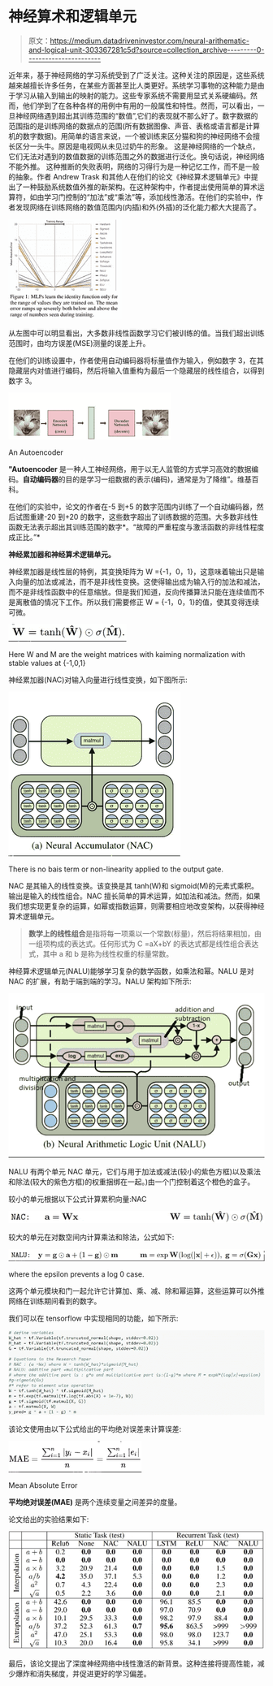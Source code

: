 # 神经算术和逻辑单元

> 原文：<https://medium.datadriveninvestor.com/neural-arithematic-and-logical-unit-303367281c5d?source=collection_archive---------0----------------------->

近年来，基于神经网络的学习系统受到了广泛关注。这种关注的原因是，这些系统越来越擅长许多任务，在某些方面甚至比人类更好。系统学习事物的这种能力是由于学习从输入到输出的映射的能力。这些专家系统不需要用显式关系硬编码。然而，他们学到了在各种各样的用例中有用的一般属性和特性。然而，可以看出，一旦神经网络遇到超出其训练范围的“数值”,它们的表现就不那么好了。数字数据的范围指的是训练网络的数据点的范围(所有数据图像、声音、表格或语言都是计算机的数字数据)。用简单的语言来说，一个被训练来区分猫和狗的神经网络不会擅长区分一头牛。原因是电视网从未见过奶牛的形象。
这是神经网络的一个缺点，它们无法对遇到的数值数据的训练范围之外的数据进行泛化。换句话说，神经网络不能外推。
这种推断的失败表明，网络的习得行为是一种记忆工作，而不是一般的抽象。作者 Andrew Trask 和其他人在他们的论文《神经算术逻辑单元》中提出了一种鼓励系统数值外推的新架构。在这种架构中，作者提出使用简单的算术运算符，如由学习门控制的“加法”或“乘法”等，添加线性激活。在他们的实验中，作者发现网络在训练网络的数值范围内(内插)和外(外插)的泛化能力都大大提高了。

![](img/46b0842ebbe7bdec3411f617280db98f.png)

从左图中可以明显看出，大多数非线性函数学习它们被训练的值。当我们超出训练范围时，由均方误差(MSE)测量的误差上升。

在他们的训练设置中，作者使用自动编码器将标量值作为输入，例如数字 3，在其隐藏层内对值进行编码，然后将输入值重构为最后一个隐藏层的线性组合，以得到数字 3。

![](img/266c2117f9f0df9d227372e87db6f24e.png)

An Autoencoder

**"Autoencoder** 是一种人工神经网络，用于以无人监管的方式学习高效的数据编码。**自动编码器**的目的是学习一组数据的表示(编码)，通常是为了降维”。维基百科。

在他们的实验中，论文的作者在-5 到+5 的数字范围内训练了一个自动编码器，然后试图重建-20 到+20 的数字，这些数字超出了训练数据的范围。大多数非线性函数无法表示超出其训练范围的数字*。“故障的严重程度与激活函数的非线性程度成正比。”*

**神经累加器和神经算术逻辑单元。**

神经累加器是线性层的特例，其变换矩阵为 W ={-1，0，1}，这意味着输出只是输入向量的加法或减法，而不是非线性变换。这使得输出成为输入行的加法和减法，而不是非线性函数中的任意缩放。但是我们知道，反向传播算法只能在连续值而不是离散值的情况下工作。所以我们需要修正 W = {-1，0，1}的值，使其变得连续可微。

![](img/1a1c3910b1a206487c7bdb58f2a6ddb1.png)

Here W and M are the weight matrices with kaiming normalization with stable values at {-1,0,1}

神经累加器(NAC)对输入向量进行线性变换，如下图所示:

![](img/31fcceba6ffe4bd943aeb37969a7e160.png)

There is no bais term or non-linearity applied to the output gate.

NAC 是其输入的线性变换。该变换是其 tanh(W)和 sigmoid(M)的元素式乘积。输出是输入的线性组合。NAC 擅长简单的算术运算，如加法和减法。然而，如果我们想实现更复杂的运算，如幂或指数运算，则需要相应地改变架构，以获得神经算术逻辑单元。

> **数学上的线性组合**是指将每一项乘以一个常数(标量)，然后将结果相加，由一组项构成的表达式。任何形式为 C =aX+bY 的表达式都是线性组合表达式，其中 a 和 b 是称为线性权重的标量常数。

神经算术逻辑单元(NALU)能够学习复杂的数学函数，如乘法和幂。NALU 是对 NAC 的扩展，有助于端到端的学习。NALU 架构如下所示:

![](img/10f142d7963f081ee3d93e125960bc4b.png)

NALU 有两个单元 NAC 单元，它们与用于加法或减法(较小的紫色方框)以及乘法和除法(较大的紫色方框)的权重捆绑在一起。)由一个门控制着这个橙色的盒子。

较小的单元根据以下公式计算累积向量:NAC

![](img/486d97b617d9e0f2a7ae98c3813e88be.png)

较大的单元在对数空间内计算乘法和除法，公式如下:

![](img/08a6a135b6b0ba260ef95ef38c3bd59c.png)

where the epsilon prevents a log 0 case.

这两个单元模块和门一起允许它计算加、乘、减、除和幂运算，这些运算可以外推网络在训练期间看到的数字。

我们可以在 tensorflow 中实现相同的功能，如下所示:

![](img/817524496247aadeac4fc32e54f18e56.png)

该论文使用由以下公式给出的平均绝对误差来计算误差:

![](img/20bfdbdb84ca17997e2567ef18d3fc1b.png)

Mean Absolute Error

**平均绝对误差(MAE)** 是两个连续变量之间差异的度量。

论文给出的实验结果如下:

![](img/19bb0aebe3150fd6d7248d2e383c9dd4.png)

最后，该论文提出了深度神经网络中线性激活的新背景。这种连接将提高性能，减少爆炸和消失梯度，并促进更好的学习偏差。